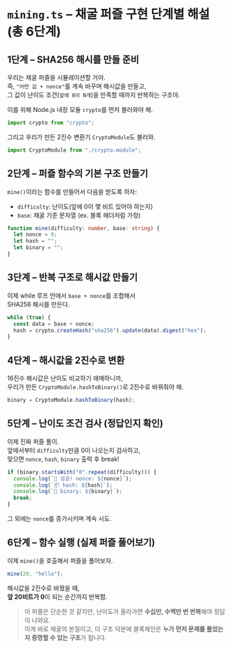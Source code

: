 # `mining.ts` – 채굴 퍼즐 구현 단계별 해설 (총 6단계)

## 1단계 – SHA256 해시를 만들 준비

우리는 채굴 퍼즐을 시뮬레이션할 거야.  
즉, `"어떤 값 + nonce"`를 계속 바꾸며 해시값을 만들고,  
그 값이 난이도 조건(`앞에 0이 N개`)을 만족할 때까지 반복하는 구조야.

이를 위해 Node.js 내장 모듈 `crypto`를 먼저 불러와야 해.

```ts
import crypto from "crypto";
```

그리고 우리가 만든 2진수 변환기 `CryptoModule`도 불러와.

```ts
import CryptoModule from "./crypto.module";
```

## 2단계 – 퍼즐 함수의 기본 구조 만들기

`mine()`이라는 함수를 만들어서 다음을 받도록 하자:

- `difficulty`: 난이도(앞에 0이 몇 비트 있어야 하는지)
- `base`: 채굴 기준 문자열 (ex. 블록 헤더처럼 가정)

```ts
function mine(difficulty: number, base: string) {
  let nonce = 0;
  let hash = "";
  let binary = "";
}
```

## 3단계 – 반복 구조로 해시값 만들기

이제 while 루프 안에서 `base + nonce`를 조합해서  
SHA256 해시를 만든다.

```ts
while (true) {
  const data = base + nonce;
  hash = crypto.createHash("sha256").update(data).digest("hex");
}
```

## 4단계 – 해시값을 2진수로 변환

16진수 해시값은 난이도 비교하기 애매하니까,  
우리가 만든 `CryptoModule.hashToBinary()`로 2진수로 바꿔줘야 해.

```ts
binary = CryptoModule.hashToBinary(hash);
```

## 5단계 – 난이도 조건 검사 (정답인지 확인)

이제 진짜 퍼즐 풀이.  
앞에서부터 `difficulty`만큼 0이 나오는지 검사하고,  
맞으면 `nonce`, `hash`, `binary` 출력 후 break!

```ts
if (binary.startsWith("0".repeat(difficulty))) {
  console.log(`🎉 성공! nonce: ${nonce}`);
  console.log(`📦 hash: ${hash}`);
  console.log(`🔢 binary: ${binary}`);
  break;
}
```

그 외에는 `nonce`를 증가시키며 계속 시도.

## 6단계 – 함수 실행 (실제 퍼즐 풀어보기)

이제 `mine()`을 호출해서 퍼즐을 풀어보자.

```ts
mine(20, "hello");
```

해시값을 2진수로 바꿨을 때,  
**앞 20비트가 0**이 되는 순간까지 반복함.

> 이 퍼즐은 단순한 것 같지만, 난이도가 올라가면 **수십만, 수백만 번 반복**해야 정답이 나와요.  
> 이게 바로 채굴의 본질이고, 이 구조 덕분에 블록체인은 **누가 먼저 문제를 풀었는지 증명할 수 있는 구조**가 됩니다.
